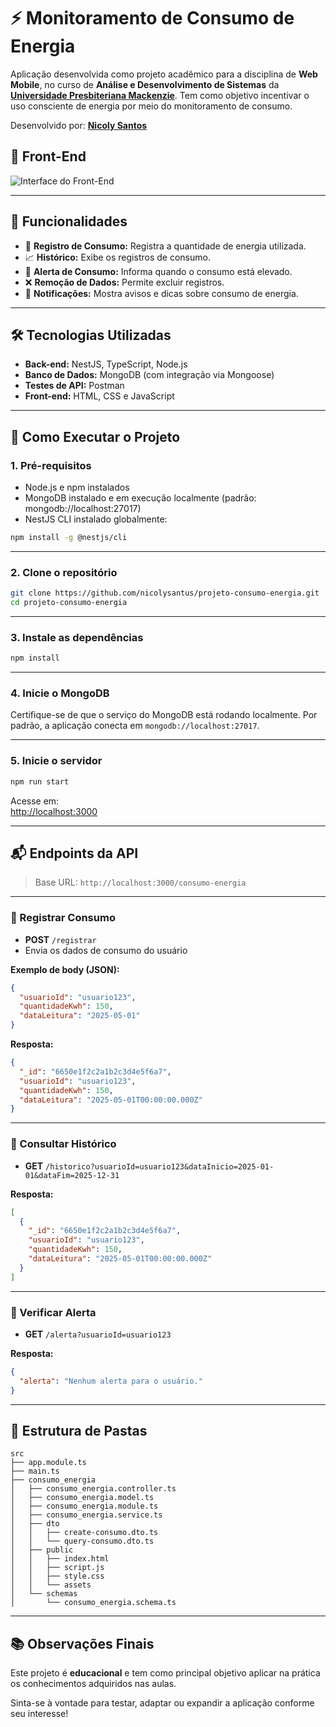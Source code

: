 # ⚡ Monitoramento de Consumo de Energia

<p>
  Aplicação desenvolvida como projeto acadêmico para a disciplina de  
  <strong>Web Mobile</strong>, no curso de  
  <strong>Análise e Desenvolvimento de Sistemas</strong> da  
  <a href="https://www.mackenzie.br" target="_blank"><strong>Universidade Presbiteriana Mackenzie</strong></a>.  
  Tem como objetivo incentivar o uso consciente de energia por meio do monitoramento de consumo.
</p>

<p>
  Desenvolvido por:  
  <a href="https://www.linkedin.com/in/nicolysantus" target="_blank"><strong>Nicoly Santos</strong></a>
</p>


## 📱 Front-End 
![Interface do Front-End](https://drive.google.com/uc?export=view&id=15KkOfCSwrMwNkqxu0II4iRPRraqUKe7U)

---

## 🌟 Funcionalidades

- 🔌 **Registro de Consumo:** Registra a quantidade de energia utilizada.  
- 📈 **Histórico:** Exibe os registros de consumo.  
- 🚨 **Alerta de Consumo:** Informa quando o consumo está elevado.  
- ❌ **Remoção de Dados:** Permite excluir registros.  
- 🔔 **Notificações:** Mostra avisos e dicas sobre consumo de energia.

---

## 🛠️ Tecnologias Utilizadas

- **Back-end:** NestJS, TypeScript, Node.js
- **Banco de Dados:** MongoDB (com integração via Mongoose)
- **Testes de API:** Postman
- **Front-end:** HTML, CSS e JavaScript

---

## 🚀 Como Executar o Projeto

### 1. Pré-requisitos

- Node.js e npm instalados
- MongoDB instalado e em execução localmente (padrão: mongodb://localhost:27017)
- NestJS CLI instalado globalmente:
```bash
npm install -g @nestjs/cli
```

---

### 2. Clone o repositório

```bash
git clone https://github.com/nicolysantus/projeto-consumo-energia.git
cd projeto-consumo-energia
```

---

### 3. Instale as dependências

```bash
npm install
```

---

### 4. Inicie o MongoDB

Certifique-se de que o serviço do MongoDB está rodando localmente. Por padrão, a aplicação conecta em `mongodb://localhost:27017`.

---

### 5. Inicie o servidor

```bash
npm run start
```

Acesse em:  
[http://localhost:3000](http://localhost:3000)

---

## 📬 Endpoints da API

> Base URL: `http://localhost:3000/consumo-energia`

---

### 🔸 Registrar Consumo

- **POST** `/registrar`
- Envia os dados de consumo do usuário

**Exemplo de body (JSON):**
```json
{
  "usuarioId": "usuario123",
  "quantidadeKwh": 150,
  "dataLeitura": "2025-05-01"
}
```

**Resposta:**
```json
{
  "_id": "6650e1f2c2a1b2c3d4e5f6a7",
  "usuarioId": "usuario123",
  "quantidadeKwh": 150,
  "dataLeitura": "2025-05-01T00:00:00.000Z"
}
```

---

### 🔸 Consultar Histórico

- **GET** `/historico?usuarioId=usuario123&dataInicio=2025-01-01&dataFim=2025-12-31`

**Resposta:**
```json
[
  {
    "_id": "6650e1f2c2a1b2c3d4e5f6a7",
    "usuarioId": "usuario123",
    "quantidadeKwh": 150,
    "dataLeitura": "2025-05-01T00:00:00.000Z"
  }
]
```

---

### 🔸 Verificar Alerta

- **GET** `/alerta?usuarioId=usuario123`

**Resposta:**
```json
{
  "alerta": "Nenhum alerta para o usuário."
}
```

---

## 📁 Estrutura de Pastas

```
src
├── app.module.ts
├── main.ts
├── consumo_energia
│   ├── consumo_energia.controller.ts
│   ├── consumo_energia.model.ts
│   ├── consumo_energia.module.ts
│   ├── consumo_energia.service.ts
│   ├── dto
│   │   ├── create-consumo.dto.ts
│   │   └── query-consumo.dto.ts
│   ├── public
│   │   ├── index.html
│   │   ├── script.js
│   │   ├── style.css
│   │   └── assets
│   └── schemas
│       └── consumo_energia.schema.ts
```

---

## 📚 Observações Finais

Este projeto é **educacional** e tem como principal objetivo aplicar na prática os conhecimentos adquiridos nas aulas.

Sinta-se à vontade para testar, adaptar ou expandir a aplicação conforme seu interesse!

